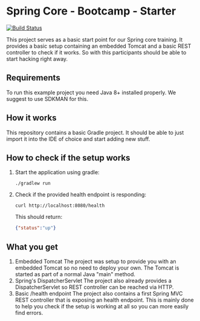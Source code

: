 # Spring Core - Bootcamp - Starter

[![Build Status](https://travis-ci.org/comsysto/spring-core-bootcamp-starter.svg?branch=master)](https://travis-ci.org/comsysto/spring-core-bootcamp-starter)

This project serves as a basic start point for our Spring core training.
It provides a basic setup containing an embedded Tomcat and a basic REST controller to check if it works.
So with this participants should be able to start hacking right away.

## Requirements

To run this example project you need Java 8+ installed properly.
We suggest to use SDKMAN for this.

## How it works

This repository contains a basic Gradle project.
It should be able to just import it into the IDE of choice and start adding new stuff.

## How to check if the setup works

1. Start the application using gradle:
   ```
   ./gradlew run
   ```
2. Check if the provided health endpoint is responding:
   ```
   curl http://localhost:8080/health
   ```
   This should return:
   ```json
   {"status":"up"}
   ```

## What you get

1. Embedded Tomcat
   The project was setup to provide you with an embedded Tomcat so no need to deploy your own.
   The Tomcat is started as part of a normal Java "main" method.
2. Spring's DispatcherServlet
   The project also already provides a DispatcherServlet so REST controller can be reached via HTTP.
3. Basic /health endpoint
   The project also contains a first Spring MVC REST controller that is exposing an health endpoint.
   This is mainly done to help you check if the setup is working at all so you can more easily find errors.
